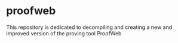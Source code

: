# proofweb
This repository is dedicated to decompiling and creating a new and improved version of the proving tool ProofWeb
